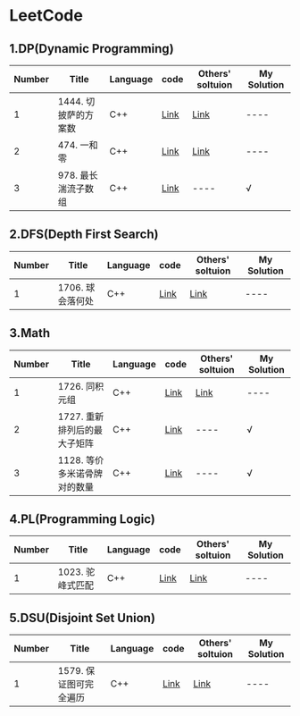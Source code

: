 # LeetCode
## 1.DP(Dynamic Programming)
 Number  | Title  | Language   | code    | Others' soltuion    | My Solution   
----  | ---- | -----  | ----   | ----   | ----  
1  | 1444. 切披萨的方案数 | C++  | [Link](https://github.com/TangDouOVO/LeetCode/blob/main/DP/1%E5%88%87%E6%8A%AB%E8%90%A8%E7%9A%84%E6%96%B9%E6%A1%88%E6%95%B0.cpp)   | [Link](https://leetcode-cn.com/problems/number-of-ways-of-cutting-a-pizza/solution/dong-tai-gui-hua-c-by-smilyt_/)   | ----  
2  | 474. 一和零 | C++  | [Link](https://github.com/TangDouOVO/LeetCode/blob/main/DP/2%E4%B8%80%E5%92%8C%E9%9B%B6.cpp)   | [Link](https://leetcode-cn.com/problems/ones-and-zeroes/solution/dong-tai-gui-hua-0-1bei-bao-wen-ti-labuladongdong-/)   | ----  
3  | 978. 最长湍流子数组 | C++  | [Link](https://github.com/TangDouOVO/LeetCode/blob/main/DP/3%E6%9C%80%E9%95%BF%E6%B9%8D%E6%B5%81%E5%AD%90%E6%95%B0%E7%BB%84.cpp)   | ----   | √ 



## 2.DFS(Depth First Search)
 Number  | Title  | Language   | code    | Others' soltuion    | My Solution  
----  | ---- | -----  | ----   | ----   | ----  
1  | 1706. 球会落何处 | C++  | [Link](https://github.com/TangDouOVO/LeetCode/blob/main/DFS/1%E7%90%83%E4%BC%9A%E8%90%BD%E4%BD%95%E5%A4%84.cpp)   | [Link](https://leetcode-cn.com/problems/where-will-the-ball-fall/solution/dfs-mo-ni-jian-dan-yi-dong-by-yfxu_0209-n602/)   | ----  



## 3.Math
 Number  | Title  | Language   | code    | Others' soltuion    | My Solution  
----  | ---- | -----  | ----   | ----   | ----  
1  | 1726. 同积元组 | C++  | [Link](https://github.com/TangDouOVO/LeetCode/blob/main/Math/1%E5%90%8C%E7%A7%AF%E5%85%83%E7%BB%84.cpp)   | [Link](https://leetcode-cn.com/problems/tuple-with-same-product/solution/c-ha-xi-huan-chong-si-lu-jie-jue-tle-by-drtg5/)   | ----  
2  | 1727. 重新排列后的最大子矩阵 | C++  | [Link](https://github.com/TangDouOVO/LeetCode/blob/main/Math/2%E9%87%8D%E6%96%B0%E6%8E%92%E5%88%97%E5%90%8E%E7%9A%84%E6%9C%80%E5%A4%A7%E5%AD%90%E7%9F%A9%E9%98%B5.cpp)   | ----   | √  
3  | 1128. 等价多米诺骨牌对的数量 | C++  | [Link](https://github.com/TangDouOVO/LeetCode/blob/main/Math/2%E9%87%8D%E6%96%B0%E6%8E%92%E5%88%97%E5%90%8E%E7%9A%84%E6%9C%80%E5%A4%A7%E5%AD%90%E7%9F%A9%E9%98%B5.cpp)   | ----   | √  


## 4.PL(Programming Logic)
 Number  | Title  | Language   | code    | Others' soltuion    | My Solution   
----  | ---- | -----  | ----   | ----   | ----  
1  | 1023. 驼峰式匹配 | C++  | [Link](https://github.com/TangDouOVO/LeetCode/blob/main/LP/1%E9%A9%BC%E5%B3%B0%E5%BC%8F%E5%8C%B9%E9%85%8D.cpp)   | [Link](https://leetcode-cn.com/problems/camelcase-matching/solution/zhong-gui-zhong-ju-kuo-zhan-de-zi-fu-chu-nyvs/)   | ---- 



## 5.DSU(Disjoint Set Union)
 Number  | Title  | Language   | code    | Others' soltuion    | My Solution   
----  | ---- | -----  | ----   | ----   | ----  
1  | 1579. 保证图可完全遍历 | C++  | [Link](https://github.com/TangDouOVO/LeetCode/blob/main/DSU/1%E4%BF%9D%E8%AF%81%E5%9B%BE%E5%8F%AF%E5%AE%8C%E5%85%A8%E9%81%8D%E5%8E%86.cpp)   | [Link](https://leetcode-cn.com/problems/remove-max-number-of-edges-to-keep-graph-fully-traversable/solution/bing-cha-ji-zheng-ming-zui-zhong-di-san-chong-lei-/)   | ---- 




